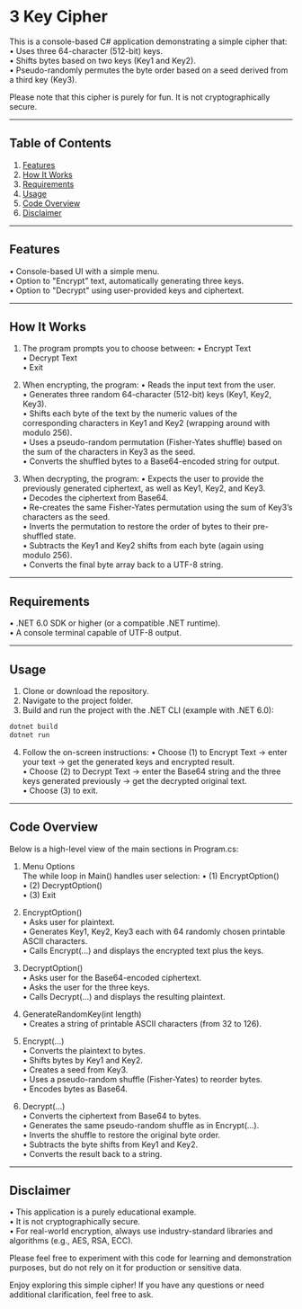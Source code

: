 # 3 Key Cipher

This is a console-based C# application demonstrating a simple cipher that:
• Uses three 64-character (512-bit) keys.  
• Shifts bytes based on two keys (Key1 and Key2).  
• Pseudo-randomly permutes the byte order based on a seed derived from a third key (Key3).

Please note that this cipher is purely for fun. It is not cryptographically secure.

---

## Table of Contents

1. [Features](#features)
2. [How It Works](#how-it-works)
3. [Requirements](#requirements)
4. [Usage](#usage)
5. [Code Overview](#code-overview)
6. [Disclaimer](#disclaimer)

---

## Features

• Console-based UI with a simple menu.  
• Option to "Encrypt" text, automatically generating three keys.  
• Option to "Decrypt" using user-provided keys and ciphertext.

---

## How It Works

1. The program prompts you to choose between:
   • Encrypt Text  
   • Decrypt Text  
   • Exit

2. When encrypting, the program:
   • Reads the input text from the user.  
   • Generates three random 64-character (512-bit) keys (Key1, Key2, Key3).  
   • Shifts each byte of the text by the numeric values of the corresponding characters in Key1 and Key2 (wrapping around with modulo 256).  
   • Uses a pseudo-random permutation (Fisher-Yates shuffle) based on the sum of the characters in Key3 as the seed.  
   • Converts the shuffled bytes to a Base64-encoded string for output.

3. When decrypting, the program:
   • Expects the user to provide the previously generated ciphertext, as well as Key1, Key2, and Key3.  
   • Decodes the ciphertext from Base64.  
   • Re-creates the same Fisher-Yates permutation using the sum of Key3’s characters as the seed.  
   • Inverts the permutation to restore the order of bytes to their pre-shuffled state.  
   • Subtracts the Key1 and Key2 shifts from each byte (again using modulo 256).  
   • Converts the final byte array back to a UTF-8 string.

---

## Requirements

• .NET 6.0 SDK or higher (or a compatible .NET runtime).  
• A console terminal capable of UTF-8 output.

---

## Usage

1. Clone or download the repository.
2. Navigate to the project folder.
3. Build and run the project with the .NET CLI (example with .NET 6.0):

```bash
dotnet build
dotnet run
```

4. Follow the on-screen instructions:
   • Choose (1) to Encrypt Text -> enter your text -> get the generated keys and encrypted result.  
   • Choose (2) to Decrypt Text -> enter the Base64 string and the three keys generated previously -> get the decrypted original text.  
   • Choose (3) to exit.

---

## Code Overview

Below is a high-level view of the main sections in Program.cs:

1. Menu Options  
   The while loop in Main() handles user selection:
   • (1) EncryptOption()  
   • (2) DecryptOption()  
   • (3) Exit

2. EncryptOption()  
   • Asks user for plaintext.  
   • Generates Key1, Key2, Key3 each with 64 randomly chosen printable ASCII characters.  
   • Calls Encrypt(...) and displays the encrypted text plus the keys.

3. DecryptOption()  
   • Asks user for the Base64-encoded ciphertext.  
   • Asks the user for the three keys.  
   • Calls Decrypt(...) and displays the resulting plaintext.

4. GenerateRandomKey(int length)  
   • Creates a string of <length> printable ASCII characters (from 32 to 126).

5. Encrypt(...)  
   • Converts the plaintext to bytes.  
   • Shifts bytes by Key1 and Key2.  
   • Creates a seed from Key3.  
   • Uses a pseudo-random shuffle (Fisher-Yates) to reorder bytes.  
   • Encodes bytes as Base64.

6. Decrypt(...)  
   • Converts the ciphertext from Base64 to bytes.  
   • Generates the same pseudo-random shuffle as in Encrypt(...).  
   • Inverts the shuffle to restore the original byte order.  
   • Subtracts the byte shifts from Key1 and Key2.  
   • Converts the result back to a string.

---

## Disclaimer

• This application is a purely educational example.  
• It is not cryptographically secure.  
• For real-world encryption, always use industry-standard libraries and algorithms (e.g., AES, RSA, ECC).

Please feel free to experiment with this code for learning and demonstration purposes, but do not rely on it for production or sensitive data.

Enjoy exploring this simple cipher! If you have any questions or need additional clarification, feel free to ask.
